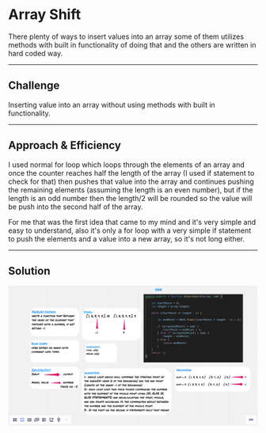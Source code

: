 # Array Shift

There plenty of ways to insert values into an array some of them utilizes methods with built in functionality of doing that and the others are written in hard coded way.

<hr>

## Challenge

Inserting value into an array without using methods with built in functionality.

<hr>

## Approach & Efficiency

I used normal for loop which loops through the elements of an array and once the counter reaches half the length of the array (I used if statement to check for that) then pushes that value into the array and continues pushing the remaining elements (assuming the length is an even number), but if the length is an odd number then the length/2 will be rounded so the value will be push into the second half of the array. 

For me that was the first idea that came to my mind and it's very simple and easy to understand, also it's only a for loop with a very simple if statement to push the elements and a value into a new array, so it's not long either.

<hr>

## Solution

![Whiteboard](../assets/binary-search.png)